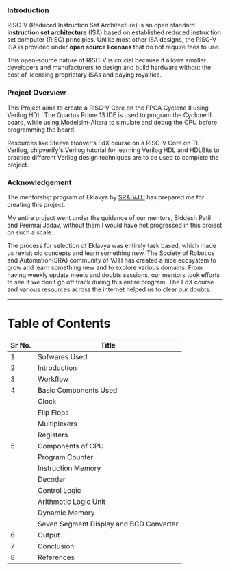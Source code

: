 ### Introduction

RISC-V (Reduced Instruction Set Architecture) is an open standard **instruction set architecture** (ISA) based on established reduced instruction set computer (RISC) principles. Unlike most other ISA designs, the RISC-V ISA is provided under **open source licenses** that do not require fees to use.

This open-source nature of RISC-V is crucial because it allows smaller developers and manufacturers to design and build hardware without the cost of licensing proprietary ISAs and paying royalties.

### Project Overview

This Project aims to create a RISC-V Core on the FPGA Cyclone II using Verilog HDL. The Quartus Prime 13 IDE is used to program the Cyclone II board, while using Modelsim-Altera to simulate and debug the CPU before programming the board. 

Resources like Steeve Hoover's EdX course on a RISC-V Core on TL-Verilog, chipverify's Verilog tutorial for learning Verilog HDL and HDLBits to practice different Verilog design techniques are to be used to complete the project.

### Acknowledgement 

The mentorship program of Eklavya by [SRA-VJTI](https://sravjti.in) has prepared me for creating this project.

My entire project went under the guidance of our mentors, Siddesh Patil and Premraj Jadav, without them I would have not progressed in this project on such a scale.

The process for selection of Eklavya was entirely task based, which made us revisit old concepts and learn something new. The Society of Robotics and Automation(SRA) community of VJTI has created a nice ecosystem to grow and learn something new and to explore various domains. From having weekly update meets and doubts sessions, our mentors took efforts to see if we don’t go off track during this entire program. The EdX course and various resources across the internet helped us to clear our doubts.

---

# Table of Contents

| Sr No. | Title                                   |
| ------ | --------------------------------------- |
| 1      | Sofwares Used                           |
| 2      | Introduction                            |
| 3      | Workflow                                |
| 4      | Basic Components Used                   |
|        | Clock                                   |
|        | Flip Flops                              |
|        | Multiplexers                            |
|        | Registers                               |
| 5      | Components of CPU                       |
|        | Program Counter                         |
|        | Instruction Memory                      |
|        | Decoder                                 |
|        | Control Logic                           |
|        | Arithmetic Logic Unit                   |
|        | Dynamic Memory                          |
|        | Seven Segment Display and BCD Converter |
| 6      | Output                                  |
| 7      | Conclusion                              |
| 8      | References                              | 
